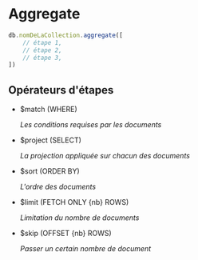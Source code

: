 # Aggregate

```js
db.nomDeLaCollection.aggregate([
    // étape 1,
    // étape 2,
    // étape 3,
])
```

## Opérateurs d'étapes

- $match (WHERE)

    *Les conditions requises par les documents*

- $project (SELECT)

    *La projection appliquée sur chacun des documents*

- $sort (ORDER BY)

    *L'ordre des documents*

- $limit (FETCH ONLY {nb} ROWS)

    *Limitation du nombre de documents*

- $skip (OFFSET {nb} ROWS)

    *Passer un certain nombre de document*